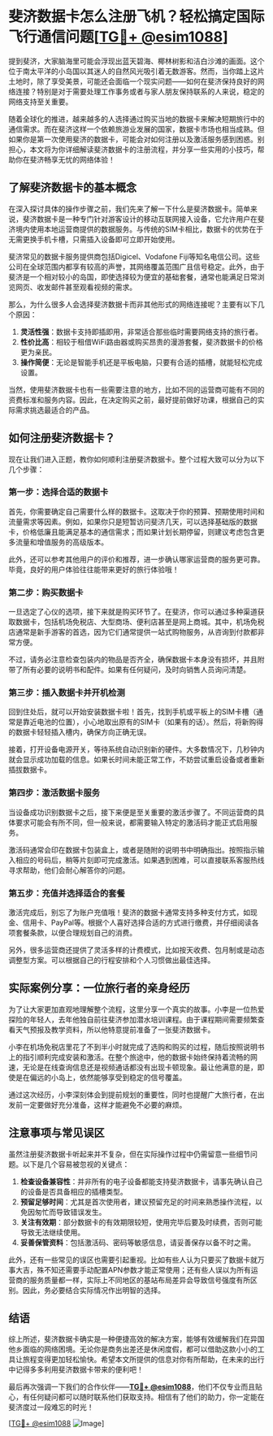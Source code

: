 # 斐济数据卡怎么注册飞机？轻松搞定国际飞行通信问题[[TG💪+ @esim1088](https://t.me/s/esim1088)]

提到斐济，大家脑海里可能会浮现出蓝天碧海、椰林树影和洁白沙滩的画面。这个位于南太平洋的小岛国以其迷人的自然风光吸引着无数游客。然而，当你踏上这片土地时，除了享受美景，可能还会面临一个现实问题——如何在斐济保持良好的网络连接？特别是对于需要处理工作事务或者与家人朋友保持联系的人来说，稳定的网络支持至关重要。

随着全球化的推进，越来越多的人选择通过购买当地的数据卡来解决短期旅行中的通信需求。而在斐济这样一个依赖旅游业发展的国家，数据卡市场也相当成熟。但如果你是第一次使用斐济的数据卡，可能会对如何注册以及激活服务感到困惑。别担心，本文将为你详细解读斐济数据卡的注册流程，并分享一些实用的小技巧，帮助你在斐济畅享无忧的网络体验！

## 了解斐济数据卡的基本概念

在深入探讨具体的操作步骤之前，我们先来了解一下什么是斐济数据卡。简单来说，斐济数据卡是一种专门针对游客设计的移动互联网接入设备，它允许用户在斐济境内使用本地运营商提供的数据服务。与传统的SIM卡相比，数据卡的优势在于无需更换手机卡槽，只需插入设备即可立即开始使用。

斐济常见的数据卡服务提供商包括Digicel、Vodafone Fiji等知名电信公司。这些公司在全球范围内都享有较高的声誉，其网络覆盖范围广且信号稳定。此外，由于斐济是一个相对较小的岛国，即使选择较为便宜的基础套餐，通常也能满足日常浏览网页、收发邮件甚至观看视频的需求。

那么，为什么很多人会选择斐济数据卡而非其他形式的网络连接呢？主要有以下几个原因：

1. **灵活性强**：数据卡支持即插即用，非常适合那些临时需要网络支持的旅行者。
2. **性价比高**：相较于租借WiFi路由器或购买昂贵的漫游套餐，斐济数据卡的价格更为亲民。
3. **操作简便**：无论是智能手机还是平板电脑，只要有合适的插槽，就能轻松完成设置。

当然，使用斐济数据卡也有一些需要注意的地方，比如不同的运营商可能有不同的资费标准和服务内容。因此，在决定购买之前，最好提前做好功课，根据自己的实际需求挑选最适合的产品。

## 如何注册斐济数据卡？

现在让我们进入正题，教你如何顺利注册斐济数据卡。整个过程大致可以分为以下几个步骤：

### 第一步：选择合适的数据卡

首先，你需要确定自己需要什么样的数据卡。这取决于你的预算、预期使用时间和流量需求等因素。例如，如果你只是短暂访问斐济几天，可以选择基础版的数据卡，价格低廉且能满足基本的通信需求；而如果计划长期停留，则建议考虑包含更多流量和增值服务的高级版本。

此外，还可以参考其他用户的评价和推荐，进一步确认哪家运营商的服务更可靠。毕竟，良好的用户体验往往能带来更好的旅行体验哦！

### 第二步：购买数据卡

一旦选定了心仪的选项，接下来就是购买环节了。在斐济，你可以通过多种渠道获取数据卡，包括机场免税店、大型商场、便利店甚至是网上商城。其中，机场免税店通常是新手游客的首选，因为它们通常提供一站式购物服务，从咨询到付款都非常方便。

不过，请务必注意检查包装内的物品是否齐全，确保数据卡本身没有损坏，并且附带了所有必要的说明书和配件。如果有任何疑问，及时向销售人员询问清楚。

### 第三步：插入数据卡并开机检测

回到住处后，就可以开始安装数据卡啦！首先，找到手机或平板上的SIM卡槽（通常是靠近电池的位置），小心地取出原有的SIM卡（如果有的话）。然后，将新购得的数据卡轻轻插入槽内，确保方向正确无误。

接着，打开设备电源开关，等待系统自动识别新的硬件。大多数情况下，几秒钟内就会显示成功加载的信息。如果长时间未能正常工作，不妨尝试重启设备或者重新插拔数据卡。

### 第四步：激活数据卡服务

当设备成功识别数据卡之后，接下来便是至关重要的激活步骤了。不同运营商的具体要求可能会有所不同，但一般来说，都需要输入特定的激活码才能正式启用服务。

激活码通常会印在数据卡包装盒上，或者是随附的说明书中明确指出。按照指示输入相应的号码后，稍等片刻即可完成激活。如果遇到困难，可以直接联系客服热线寻求帮助，他们会耐心解答你的问题。

### 第五步：充值并选择适合的套餐

激活完成后，别忘了为账户充值哦！斐济的数据卡通常支持多种支付方式，如现金、信用卡、PayPal等。根据个人喜好选择合适的方式进行缴费，并仔细阅读各项套餐条款，以便合理规划自己的消费。

另外，很多运营商还提供了灵活多样的计费模式，比如按天收费、包月制或是动态调整型方案。可以根据自己的行程安排和个人习惯做出最佳选择。

## 实际案例分享：一位旅行者的亲身经历

为了让大家更加直观地理解整个流程，这里分享一个真实的故事。小李是一位热爱探险的年轻人，去年他独自前往斐济参加潜水培训课程。由于课程期间需要频繁查看天气预报及教学资料，所以他特意提前准备了一张斐济数据卡。

小李在机场免税店里花了不到半小时就完成了选购和购买的过程，随后按照说明书上的指引顺利完成安装和激活。在整个旅途中，他的数据卡始终保持着流畅的网速，无论是在线查询信息还是视频通话都没有出现卡顿现象。最让他满意的是，即使是在偏远的小岛上，依然能够享受到稳定的信号覆盖。

通过这次经历，小李深刻体会到提前规划的重要性，同时也提醒广大旅行者，在出发前一定要做好充分准备，这样才能避免不必要的麻烦。

## 注意事项与常见误区

虽然注册斐济数据卡听起来并不复杂，但在实际操作过程中仍需留意一些细节问题。以下是几个容易被忽视的关键点：

1. **检查设备兼容性**：并非所有的电子设备都能支持斐济数据卡，请事先确认自己的设备是否具备相应的插槽类型。
2. **预留足够时间**：尤其是首次使用者，建议预留充足的时间来熟悉操作流程，以免因匆忙而导致错误发生。
3. **关注有效期**：部分数据卡的有效期限较短，使用完毕后要及时续费，否则可能导致无法继续使用。
4. **妥善保管资料**：包括激活码、密码等敏感信息，请妥善保存以备不时之需。

此外，还有一些常见的误区也需要引起重视。比如有些人认为只要买了数据卡就万事大吉，殊不知还需要手动配置APN参数才能正常使用；还有些人误以为所有运营商的服务质量都一样，实际上不同地区的基站布局差异会导致信号强度有所区别。因此，务必要结合实际情况作出明智的选择。

## 结语

综上所述，斐济数据卡确实是一种便捷高效的解决方案，能够有效缓解我们在异国他乡面临的网络困境。无论你是商务出差还是休闲度假，都可以借助这款小小的工具让旅程变得更加轻松愉快。希望本文所提供的信息对你有所帮助，在未来的出行中记得多多利用斐济数据卡带来的便利吧！

最后再次强调一下我们的合作伙伴——**[TG💪+ @esim1088](https://t.me/s/esim1088)**，他们不仅专业而且贴心，有任何疑问都可以随时联系他们获取支持。相信有了他们的助力，你一定能在斐济度过一段难忘的时光！

[[TG💪+ @esim1088](https://t.me/s/esim1088) ![Image](https://i.postimg.cc/4NQfJmqS/Snipaste-2025-05-13-00-14-12.png)]